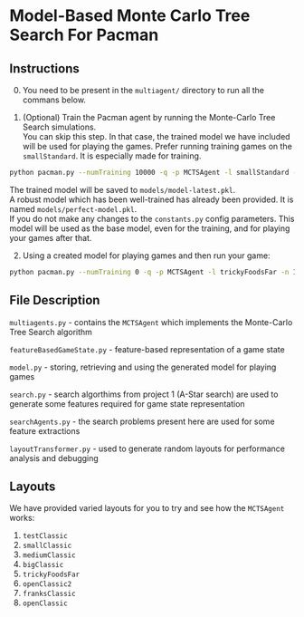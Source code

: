# Model-Based Monte Carlo Tree Search For Pacman

## Instructions
0) You need to be present in the `multiagent/` directory to run all the commans below.

1) (Optional) Train the Pacman agent by running the Monte-Carlo Tree Search simulations.  
   You can skip this step. In that case, the trained model we have included will be used for playing the games.
   Prefer running training games on the `smallStandard`. It is especially made for training.
```bash
python pacman.py --numTraining 10000 -q -p MCTSAgent -l smallStandard -n 10000
```
The trained model will be saved to `models/model-latest.pkl`.  
A robust model which has been well-trained has already been provided. It is named `models/perfect-model.pkl`.  
If you do not make any changes to the `constants.py` config parameters. This model will be used as the base model, even
for the training, and for playing your games after that.


2) Using a created model for playing games
and then run your game:
```bash
python pacman.py --numTraining 0 -q -p MCTSAgent -l trickyFoodsFar -n 100
```

## File Description

`multiagents.py` - contains the `MCTSAgent` which implements the Monte-Carlo Tree Search algorithm

`featureBasedGameState.py` - feature-based representation of a game state

`model.py` - storing, retrieving and using the generated model for playing games

`search.py` - search algorthims from project 1 (A-Star search) are used to generate some features required for
game state representation

`searchAgents.py` - the search problems present here are used for some feature extractions

`layoutTransformer.py` - used to generate random layouts for performance analysis and debugging

## Layouts

We have provided varied layouts for you to try and see how the `MCTSAgent` works:

1) `testClassic`
2) `smallClassic`
3) `mediumClassic`
4) `bigClassic`
5) `trickyFoodsFar`
6) `openClassic2`
7) `franksClassic`
8) `openClassic`